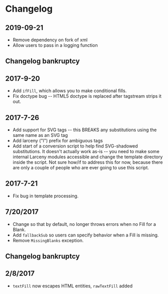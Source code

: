 # Changelog

## 2019-09-21
 * Remove dependency on fork of xml
 * Allow users to pass in a logging function

## Changelog bankruptcy

## 2017-9-20
 * Add `ifFill`, which allows you to make conditional fills.
 * Fix doctype bug -- HTML5 doctype is replaced after tagstream strips it out.

## 2017-7-26
 * Add support for SVG tags -- this BREAKS any substitutions using the same name as an SVG tag
 * Add larceny ("l") prefix for ambiguous tags
 * Add start of a conversion script to help find SVG-shadowed substitutions. It doesn't actually work as-is -- you need to make some internal Larceny modules accessible and change the template directory inside the script. Not sure how/if to address this for now, because there are only a couple of people who are ever going to use this script.

## 2017-7-21
 * Fix bug in template processing.

## 7/20/2017
 * Change so that by default, no longer throws errors when no Fill for a Blank.
 * Add `fallbackSub` so users can specify behavior when a Fill is missing.
 * Remove `MissingBlanks` exception.

## Changelog bankruptcy

## 2/8/2017

* `textFill` now escapes HTML entities, `rawTextFill` added
